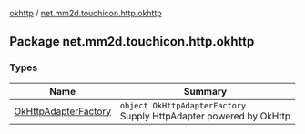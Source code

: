 [okhttp](../index.md) / [net.mm2d.touchicon.http.okhttp](./index.md)

## Package net.mm2d.touchicon.http.okhttp

### Types

| Name | Summary |
|---|---|
| [OkHttpAdapterFactory](-ok-http-adapter-factory/index.md) | `object OkHttpAdapterFactory`<br>Supply HttpAdapter powered by OkHttp |
